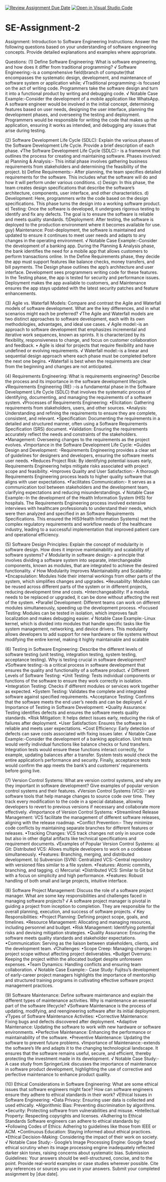 [![Review Assignment Due Date](https://classroom.github.com/assets/deadline-readme-button-24ddc0f5d75046c5622901739e7c5dd533143b0c8e959d652212380cedb1ea36.svg)](https://classroom.github.com/a/-ucQIGTc)
[![Open in Visual Studio Code](https://classroom.github.com/assets/open-in-vscode-718a45dd9cf7e7f842a935f5ebbe5719a5e09af4491e668f4dbf3b35d5cca122.svg)](https://classroom.github.com/online_ide?assignment_repo_id=15247237&assignment_repo_type=AssignmentRepo)
# SE-Assignment-2
Assignment: Introduction to Software Engineering
Instructions:
Answer the following questions based on your understanding of software engineering concepts. Provide detailed explanations and examples where appropriate.

Questions:
(1) Define Software Engineering:
What is software engineering, and how does it differ from traditional programming?
√ Software Engineering:-is a comprehensive field(branch of computer)that encompasses the systematic design, development, and maintenance of software system or application while;
√Traditional programming:-is focused on the act of writing code. Programmers take the software design and turn it into a functional product by writing and debugging code.
√ Notable Case Example:-Consider the development of a mobile application like WhatsApp. A software engineer would be involved in the initial concept, determining features based on user needs, designing the user interface, planning the development phases, and overseeing the testing and deployment. Programmers would be responsible for writing the code that makes up the application, ensuring it works as intended, and debugging any issues that arise during testing.

(2) Software Development Life Cycle (SDLC):
Explain the various phases of the Software Development Life Cycle. Provide a brief description of each phase.
√The Software Development Life Cycle (SDLC):- is a framework that outlines the process for creating and maintaining software. 
Phases involved:
a) Planning & Analysis:- This initial phase involves gathering business requirements from stakeholders and determining the feasibility of the project. 
b) Define Requirements:- After planning, the team specifies detailed requirements for the software. This includes what the software will do and how it will perform under various conditions.
c) Design: In this phase, the team creates design specifications that describe the software’s architecture, components, user interface, and other characteristics.
d) Development: Here, programmers write the code based on the design specifications. This phase turns the design into a working software product. 
e) Testing: Once the software is developed, it undergoes rigorous testing to identify and fix any defects. The goal is to ensure the software is reliable and meets quality standards. 
f)Deployment: After testing, the software is deployed to the production environment where it becomes available for use.
guy) Maintenance: Post-deployment, the software is maintained and updated to ensure it continues to meet user needs and adapts to any changes in the operating environment.
√ Notable Case Example:-Consider the development of a banking app. During the Planning & Analysis phase, the bank identifies the need for a mobile app that allows customers to perform transactions online. In the Define Requirements phase, they decide the app must support features like balance checks, money transfers, and bill payments. The Design phase outlines the app’s architecture and user interface. Development sees programmers writing code for these features. In the Testing phase, the app is tested for security and performance issues. Deployment makes the app available to customers, and Maintenance ensures the app stays updated with the latest security patches and feature enhancements.

(3) Agile vs. Waterfall Models:
Compare and contrast the Agile and Waterfall models of software development. What are the key differences, and in what scenarios might each be preferred?
√The Agile and Waterfall models are two distinct approaches to software development, each with its own methodologies, advantages, and ideal use cases. 
√ Agile model:-is an approach to software development that emphasizes incremental and iterative work sequences, known as sprints. It is characterized by its flexibility, responsiveness to change, and focus on customer collaboration and feedback.
• Agile is ideal for projects that require flexibility and have undefined or evolving requirements. 
√ Waterfall model:-is a linear and sequential design approach where each phase must be completed before the next one begins. 
•Waterfall is best when the requirements are clear from the beginning and changes are not anticipated. 

(4) Requirements Engineering:
What is requirements engineering? Describe the process and its importance in the software development lifecycle.
√Requirements Engineering (RE) :-is a fundamental phase in the Software Development Life Cycle (SDLC) that involves the systematic process of identifying, documenting, and managing the requirements of a software system. 
√Processes of Requirements Engineering:
•Elicitation: Gathering requirements from stakeholders, users, and other sources.
•Analysis: Understanding and refining the requirements to ensure they are complete, consistent, and relevant.
•Specification: Documenting the requirements in a detailed and structured manner, often using a Software Requirements Specification (SRS) document.
•Validation: Ensuring the requirements accurately reflect the needs and constraints of the stakeholders.
•Management: Overseeing changes to the requirements as the project evolves.
√Importance in the Software Development Life Cycle:
•Guides Design and Development: -Requirements Engineering provides a clear set of guidelines for designers and developers, ensuring the software meets user needs.
•Reduces Project Risk: By identifying potential issues early, Requirements Engineering helps mitigate risks associated with project scope and feasibility.
•Improves Quality and User Satisfaction:- A thorough Requirements Engineering process leads to higher quality software that aligns with user expectations.
•Facilitates Communication:- It serves as a communication tool between stakeholders and the development team, clarifying expectations and reducing misunderstandings.
√ Notable Case Example:-In the development of the Health Information System (HIS) for hospitals. The Requirements Engineering process involved extensive interviews with healthcare professionals to understand their needs, which were then analyzed and specified in an Software Requirements Specifications. This ensured the HIS(Health Information Systems) met the complex regulatory requirements and workflow needs of the healthcare industry, leading to a successful implementation that improved patient care and operational efficiency.

(5) Software Design Principles:
Explain the concept of modularity in software design. How does it improve maintainability and scalability of software systems?
√ Modularity in software design:- a principle that involves dividing a software system into separate, interchangeable components, known as modules, that are integrated to achieve the desired functionality. 
√ How Modularity Improves Maintainability and Scalability:
•Encapsulation: Modules hide their internal workings from other parts of the system, which simplifies changes and upgrades.
•Reusability: Modules can be reused across different parts of the system or in different projects, reducing development time and costs.
•Interchangeability: If a module needs to be replaced or upgraded, it can be done without affecting the rest of the system.
•Parallel Development: Different teams can work on different modules simultaneously, speeding up the development process.
•Focused Testing: Modules can be tested in isolation, which improves fault localization and makes debugging easier.
√ Notable Case Example:-Linux kernel, which is divided into modules that handle specific tasks like file system management, networking, and device drivers. This modularity allows developers to add support for new hardware or file systems without modifying the entire kernel, making it highly maintainable and scalable


(6) Testing in Software Engineering:
Describe the different levels of software testing (unit testing, integration testing, system testing, acceptance testing). Why is testing crucial in software development?
√Software testing:-is a critical process in software development that ensures the quality and functionality of a software product. 
√ Different Levels of Software Testing:
•Unit Testing: Tests individual components or functions of the software to ensure they work correctly in isolation.
•Integration Testing: Checks if different modules or services work together as expected.
•System Testing: Validates the complete and integrated software against specified requirements.
•Acceptance Testing: Confirms that the software meets the end user’s needs and can be deployed.
√ Importance of Testing in Software Development:
•Quality Assurance: Testing identifies defects and ensures the software meets quality standards.
•Risk Mitigation: It helps detect issues early, reducing the risk of failures after deployment.
•User Satisfaction: Ensures the software is reliable and meets user expectations.
•Cost Efficiency: Early detection of defects can save costs associated with fixing issues later.
√ Notable Case Example:-Consider the development of a banking application. Unit tests would verify individual functions like balance checks or fund transfers. Integration tests would ensure these functions interact correctly, for example, updating balances after a transfer. System tests would check the entire application’s performance and security. Finally, acceptance tests would confirm the app meets the bank’s and customers’ requirements before going live.

(7) Version Control Systems:
What are version control systems, and why are they important in software development? Give examples of popular version control systems and their features.
√Version Control Systems (VCS):- are software tools that help manage changes to source code over time. They track every modification to the code in a special database, allowing developers to revert to previous versions if necessary and collaborate more effectively.
√Importance of Version Control Systems:
•Streamlined Release Management: VCS facilitate the management of different software releases, aligning with the release roadmap.
•Conflict Prevention:- They minimize code conflicts by maintaining separate branches for different features or releases.
•Tracking Changes: VCS track changes not only in source code but also in other digital artifacts like technical specifications and requirement documents.
√Examples of Popular Version Control Systems:
a) Git:
Distributed VCS: Allows multiple developers to work on a codebase simultaneously.
 •Features: Branching, merging, and distributed development.
 b) Subversion (SVN):
Centralized VCS:-Central repository with versioned files similar to a file system.
  •Features: Atomic commits, branching, and tagging.
  c) Mercurial:
  •Distributed VCS: Similar to Git but with a focus on simplicity and high performance.
  •Features: Robust handling of both small and large projects, intuitive interface. 

(8) Software Project Management:
Discuss the role of a software project manager. What are some key responsibilities and challenges faced in managing software projects?
√ A software project manager is pivotal in guiding a project from inception to completion. They are responsible for the overall planning, execution, and success of software projects. 
√ Key Responsibilities:
•Project Planning: Defining project scope, goals, and timelines.
•Resource Management: Allocating and managing resources, including personnel and budget.
•Risk Management: Identifying potential risks and devising mitigation strategies.
•Quality Assurance: Ensuring the software meets quality standards and stakeholder expectations.
•Communication: Serving as the liaison between stakeholders, clients, and the development team.
√Challenges:
•Scope Creep: Managing changes in project scope without affecting project deliverables.
•Budget Overruns: Keeping the project within the allocated budget despite unforeseen expenses.
•Team Dynamics: Handling conflicts and ensuring team collaboration.
√ Notable Case Example:-
Case Study: Fujitsu’s development of early-career project managers highlights the importance of mentorship and structured training programs in cultivating effective software project management practices. 

(9) Software Maintenance:
Define software maintenance and explain the different types of maintenance activities. Why is maintenance an essential part of the software lifecycle?
√Software Maintenance is the process of updating, modifying, and reengineering software after its initial deployment. 
√Types of Software Maintenance Activities:
•Corrective Maintenance: Fixing bugs and defects discovered after deployment.
•Adaptive Maintenance: Updating the software to work with new hardware or software environments.
•Perfective Maintenance: Enhancing the performance or maintainability of the software.
•Preventive Maintenance: Updating the software to prevent future problems. 
√Importance of Maintenance:-extends the software’s life and adapts it to the changing technological landscape. It ensures that the software remains useful, secure, and efficient, thereby protecting the investment made in its development.
√ Notable Case Study:-
A case study from SpringerLink discusses the importance of maintenance in software product development, highlighting the use of corrective and perfective maintenance to enhance product quality.

(10) Ethical Considerations in Software Engineering:
What are some ethical issues that software engineers might face? How can software engineers ensure they adhere to ethical standards in their work?
√Ethical Issues in Software Engineering:
•Data Privacy: Ensuring user data is collected and used ethically.
•Algorithmic Bias: Preventing discrimination by algorithms.
•Security: Protecting software from vulnerabilities and misuse.
•Intellectual Property: Respecting copyrights and licenses.
√Adhering to Ethical Standards
Software engineers can adhere to ethical standards by:
•Following Codes of Ethics: Adhering to guidelines like those from IEEE or ACM.
•Continuous Education: Staying informed about ethical practices.
•Ethical Decision-Making: Considering the impact of their work on society.
√ Notable Case Study:-
Google’s Image Processing Engine: Google faced ethical scrutiny when its image processing engine inadequately reflected darker skin tones, raising concerns about systematic bias.
Submission Guidelines:
Your answers should be well-structured, concise, and to the point.
Provide real-world examples or case studies wherever possible.
Cite any references or sources you use in your answers.
Submit your completed assignment by [due date].
